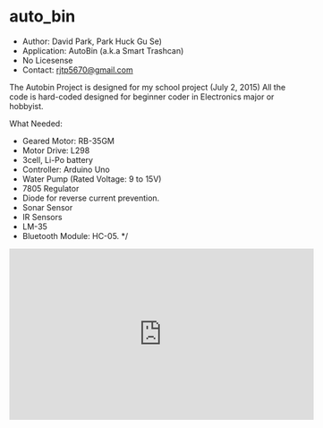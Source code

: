 # auto_bin

- Author: David Park, Park Huck Gu Se)
- Application: AutoBin (a.k.a Smart Trashcan)
- No Licesense
- Contact: rjtp5670@gmail.com

The Autobin Project is designed for my school project (July 2, 2015)
All the code is hard-coded designed for beginner coder in Electronics major or hobbyist.

What Needed:

- Geared Motor: RB-35GM
- Motor Drive: L298
- 3cell, Li-Po battery
- Controller: Arduino Uno
- Water Pump (Rated Voltage: 9 to 15V)
- 7805 Regulator
- Diode for reverse current prevention.
- Sonar Sensor
- IR Sensors
- LM-35
- Bluetooth Module: HC-05.
  \*/

<iframe width="544" height="306" src="https://serviceapi.nmv.naver.com/flash/convertIframeTag.nhn?vid=94FEAD2D9BCC77285309CE5D252655ADED29&outKey=V124c8e02a63348461e12959a712e70bb558d65d16ed863041206959a712e70bb558d" frameborder="no" scrolling="no" title="NaverVideo" allow="autoplay; gyroscope; accelerometer; encrypted-media" allowfullscreen></iframe>
